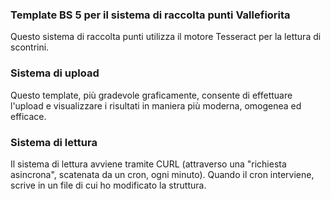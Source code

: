 ### Template BS 5 per il sistema di raccolta punti Vallefiorita
Questo sistema di raccolta punti utilizza il motore Tesseract per la lettura di scontrini. 

### Sistema di upload
Questo template, più gradevole graficamente, consente di effettuare l'upload e visualizzare i risultati in maniera più moderna, omogenea ed efficace.

### Sistema di lettura
Il sistema di lettura avviene tramite CURL (attraverso una "richiesta asincrona", scatenata da un cron, ogni minuto). Quando il cron interviene, scrive in un file di cui ho modificato la struttura.
